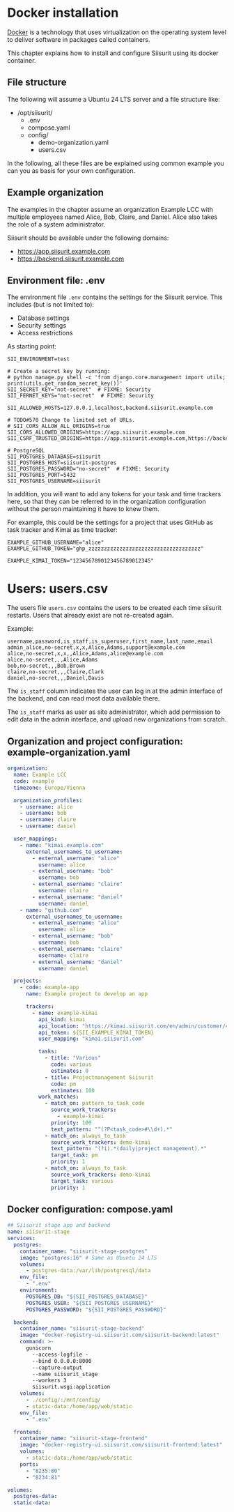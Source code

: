 # Docker installation

[Docker](https://www.docker.com/) is a technology that uses virtualization on the operating system level to deliver software in packages called containers.

This chapter explains how to install and configure Siisurit using its docker container.

## File structure

The following will assume a Ubuntu 24 LTS server and a file structure like:

- /opt/siisurit/
  - .env
  - compose.yaml
  - config/
    - demo-organization.yaml
    - users.csv

In the following, all these files are be explained using common example you can you as basis for your own configuration.

## Example organization

The examples in the chapter assume an organization Example LCC with multiple employees named Alice, Bob, Claire, and Daniel. Alice also takes the role of a system administrator.

Siisurit should be available under the following domains:

- https://app.siisurit.example.com
- https://backend.siisurit.example.com

## Environment file: .env

The environment file `.env` contains the settings for the Siisurit service. This includes (but is not limited to):

- Database settings
- Security settings
- Access restrictions

As starting point:

```dotenv
SII_ENVIRONMENT=test

# Create a secret key by running:
# python manage.py shell -c 'from django.core.management import utils; print(utils.get_random_secret_key())'
SII_SECRET_KEY="not-secret"  # FIXME: Security
SII_FERNET_KEYS="not-secret"  # FIXME: Security

SII_ALLOWED_HOSTS=127.0.0.1,localhost,backend.siisurit.example.com

# TODO#570 Change to limited set of URLs.
# SII_CORS_ALLOW_ALL_ORIGINS=true
SII_CORS_ALLOWED_ORIGINS=https://app.siisurit.example.com
SII_CSRF_TRUSTED_ORIGINS=https://app.siisurit.example.com,https://backend.siisurit.example.com

# PostgreSQL
SII_POSTGRES_DATABASE=siisurit
SII_POSTGRES_HOST=siisurit-postgres
SII_POSTGRES_PASSWORD="no-secret"  # FIXME: Security
SII_POSTGRES_PORT=5432
SII_POSTGRES_USERNAME=siisurit
```

In addition, you will want to add any tokens for your task and time trackers here, so that they can be referred to in the organization configuration without the person maintaining it have to knew them.

For example, this could be the settings for a project that uses GitHub as task tracker and Kimai as time tracker:

```dotenv
EXAMPLE_GITHUB_USERNAME="alice"
EXAMPLE_GITHUB_TOKEN="ghp_zzzzzzzzzzzzzzzzzzzzzzzzzzzzzzzzzzzz"

EXAMPLE_KIMAI_TOKEN="1234567890123456789012345"
```

# Users: users.csv

The users file `users.csv` contains the users to be created each time siisurit restarts. Users that already exist are not re-created again.

Example:

```csv
username,password,is_staff,is_superuser,first_name,last_name,email
admin_alice,no-secret,x,x,Alice,Adams,support@example.com
alice,no-secret,x,x,,Alice,Adams,alice@example.com
alice,no-secret,,,Alice,Adams
bob,no-secret,,,Bob,Brown
claire,no-secret,,,Claire,Clark
daniel,no-secret,,,Daniel,Davis
```

The `is_staff` column indicates the user can log in at the admin interface of the backend, and can read most data available there.

The `is_staff` marks as user as site administrator, which add permission to edit data in the admin interface, and upload new organizations from scratch.

## Organization and project configuration: example-organization.yaml

```yaml
organization:
  name: Example LCC
  code: example
  timezone: Europe/Vienna

  organization_profiles:
    - username: alice
    - username: bob
    - username: claire
    - username: daniel

  user_mappings:
    - name: "kimai.example.com"
      external_usernames_to_username:
        - external_username: "alice"
          username: alice
        - external_username: "bob"
          username: bob
        - external_username: "claire"
          username: claire
        - external_username: "daniel"
          username: daniel
    - name: "github.com"
      external_usernames_to_username:
        - external_username: "alice"
          username: alice
        - external_username: "bob"
          username: bob
        - external_username: "claire"
          username: claire
        - external_username: "daniel"
          username: daniel

  projects:
    - code: example-app
      name: Example project to develop an app

      trackers:
        - name: example-kimai
          api_kind: kimai
          api_location: "https://kimai.siisurit.com/en/admin/customer/4/details"
          api_token: ${SII_EXAMPLE_KIMAI_TOKEN}
          user_mapping: "kimai.siisurit.com"

          tasks:
            - title: "Various"
              code: various
              estimates: 0
            - title: Projectmanagement Siisurit
              code: pm
              estimates: 100
          work_matches:
            - match_on: pattern_to_task_code
              source_work_trackers:
                - example-kimai
              priority: 100
              text_pattern: "^(?P<task_code>#\\d+).*"
            - match_on: always_to_task
              source_work_trackers: demo-kimai
              text_pattern: "(?i).*(daily|project management).*"
              target_task: pm
              priority: 1
            - match_on: always_to_task
              source_work_trackers: demo-kimai
              target_task: various
              priority: 1
```

## Docker configuration: compose.yaml

```yaml
## Siisurit stage app and backend
name: siisurit-stage
services:
  postgres:
    container_name: "siisurit-stage-postgres"
    image: "postgres:16" # Same as Ubuntu 24 LTS
    volumes:
      - postgres-data:/var/lib/postgresql/data
    env_file:
      - ".env"
    environment:
      POSTGRES_DB: "${SII_POSTGRES_DATABASE}"
      POSTGRES_USER: "${SII_POSTGRES_USERNAME}"
      POSTGRES_PASSWORD: "${SII_POSTGRES_PASSWORD}"

  backend:
    container_name: "siisurit-stage-backend"
    image: "docker-registry-ui.siisurit.com/siisurit-backend:latest"
    command: >-
      gunicorn
        --access-logfile -
        --bind 0.0.0.0:8000
        --capture-output
        --name siisurit_stage
        --workers 3
        siisurit.wsgi:application
    volumes:
      - ./config/:/mnt/config/
      - static-data:/home/app/web/static
    env_file:
      - ".env"

  frontend:
    container_name: "siisurit-stage-frontend"
    image: "docker-registry-ui.siisurit.com/siisurit-frontend:latest"
    volumes:
      - static-data:/home/app/web/static
    ports:
      - "8235:80"
      - "8234:81"

volumes:
  postgres-data:
  static-data:
```
